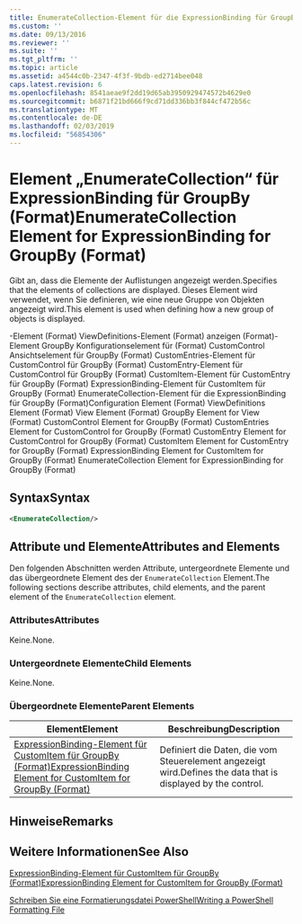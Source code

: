 ```yaml
---
title: EnumerateCollection-Element für die ExpressionBinding für GroupBy (Format) | Microsoft-Dokumentation
ms.custom: ''
ms.date: 09/13/2016
ms.reviewer: ''
ms.suite: ''
ms.tgt_pltfrm: ''
ms.topic: article
ms.assetid: a4544c0b-2347-4f3f-9bdb-ed2714bee048
caps.latest.revision: 6
ms.openlocfilehash: 8541aeae9f2dd19d65ab3950929474572b4629e0
ms.sourcegitcommit: b6871f21bd666f9cd71dd336bb3f844cf472b56c
ms.translationtype: MT
ms.contentlocale: de-DE
ms.lasthandoff: 02/03/2019
ms.locfileid: "56854306"
---
```

# <a name="enumeratecollection-element-for-expressionbinding-for-groupby-format"></a><span data-ttu-id="b41a2-102">Element „EnumerateCollection“ für ExpressionBinding für GroupBy (Format)</span><span class="sxs-lookup"><span data-stu-id="b41a2-102">EnumerateCollection Element for ExpressionBinding for GroupBy (Format)</span></span>

<span data-ttu-id="b41a2-103">Gibt an, dass die Elemente der Auflistungen angezeigt werden.</span><span class="sxs-lookup"><span data-stu-id="b41a2-103">Specifies that the elements of collections are displayed.</span></span> <span data-ttu-id="b41a2-104">Dieses Element wird verwendet, wenn Sie definieren, wie eine neue Gruppe von Objekten angezeigt wird.</span><span class="sxs-lookup"><span data-stu-id="b41a2-104">This element is used when defining how a new group of objects is displayed.</span></span>

<span data-ttu-id="b41a2-105">-Element (Format) ViewDefinitions-Element (Format) anzeigen (Format)-Element GroupBy Konfigurationselement für (Format) CustomControl Ansichtselement für GroupBy (Format) CustomEntries-Element für CustomControl für GroupBy (Format) CustomEntry-Element für CustomControl für GroupBy (Format) CustomItem-Element für CustomEntry für GroupBy (Format) ExpressionBinding-Element für CustomItem für GroupBy (Format) EnumerateCollection-Element für die ExpressionBinding für GroupBy (Format)</span><span class="sxs-lookup"><span data-stu-id="b41a2-105">Configuration Element (Format) ViewDefinitions Element (Format) View Element (Format) GroupBy Element for View (Format) CustomControl Element for GroupBy (Format) CustomEntries Element for CustomControl for GroupBy (Format) CustomEntry Element for CustomControl for GroupBy (Format) CustomItem Element for CustomEntry for GroupBy (Format) ExpressionBinding Element for CustomItem for GroupBy (Format) EnumerateCollection Element for ExpressionBinding for GroupBy (Format)</span></span>

## <a name="syntax"></a><span data-ttu-id="b41a2-106">Syntax</span><span class="sxs-lookup"><span data-stu-id="b41a2-106">Syntax</span></span>

```xml
<EnumerateCollection/>
```

## <a name="attributes-and-elements"></a><span data-ttu-id="b41a2-107">Attribute und Elemente</span><span class="sxs-lookup"><span data-stu-id="b41a2-107">Attributes and Elements</span></span>

<span data-ttu-id="b41a2-108">Den folgenden Abschnitten werden Attribute, untergeordnete Elemente und das übergeordnete Element des der `EnumerateCollection` Element.</span><span class="sxs-lookup"><span data-stu-id="b41a2-108">The following sections describe attributes, child elements, and the parent element of the `EnumerateCollection` element.</span></span>

### <a name="attributes"></a><span data-ttu-id="b41a2-109">Attributes</span><span class="sxs-lookup"><span data-stu-id="b41a2-109">Attributes</span></span>

<span data-ttu-id="b41a2-110">Keine.</span><span class="sxs-lookup"><span data-stu-id="b41a2-110">None.</span></span>

### <a name="child-elements"></a><span data-ttu-id="b41a2-111">Untergeordnete Elemente</span><span class="sxs-lookup"><span data-stu-id="b41a2-111">Child Elements</span></span>

<span data-ttu-id="b41a2-112">Keine.</span><span class="sxs-lookup"><span data-stu-id="b41a2-112">None.</span></span>

### <a name="parent-elements"></a><span data-ttu-id="b41a2-113">Übergeordnete Elemente</span><span class="sxs-lookup"><span data-stu-id="b41a2-113">Parent Elements</span></span>

|<span data-ttu-id="b41a2-114">Element</span><span class="sxs-lookup"><span data-stu-id="b41a2-114">Element</span></span>|<span data-ttu-id="b41a2-115">Beschreibung</span><span class="sxs-lookup"><span data-stu-id="b41a2-115">Description</span></span>|
|-------------|-----------------|
|[<span data-ttu-id="b41a2-116">ExpressionBinding-Element für CustomItem für GroupBy (Format)</span><span class="sxs-lookup"><span data-stu-id="b41a2-116">ExpressionBinding Element for CustomItem for GroupBy (Format)</span></span>](./expressionbinding-element-for-customitem-for-groupby-format.md)|<span data-ttu-id="b41a2-117">Definiert die Daten, die vom Steuerelement angezeigt wird.</span><span class="sxs-lookup"><span data-stu-id="b41a2-117">Defines the data that is displayed by the control.</span></span>|

## <a name="remarks"></a><span data-ttu-id="b41a2-118">Hinweise</span><span class="sxs-lookup"><span data-stu-id="b41a2-118">Remarks</span></span>

## <a name="see-also"></a><span data-ttu-id="b41a2-119">Weitere Informationen</span><span class="sxs-lookup"><span data-stu-id="b41a2-119">See Also</span></span>

[<span data-ttu-id="b41a2-120">ExpressionBinding-Element für CustomItem für GroupBy (Format)</span><span class="sxs-lookup"><span data-stu-id="b41a2-120">ExpressionBinding Element for CustomItem for GroupBy (Format)</span></span>](./expressionbinding-element-for-customitem-for-groupby-format.md)

[<span data-ttu-id="b41a2-121">Schreiben Sie eine Formatierungsdatei PowerShell</span><span class="sxs-lookup"><span data-stu-id="b41a2-121">Writing a PowerShell Formatting File</span></span>](./writing-a-powershell-formatting-file.md)

